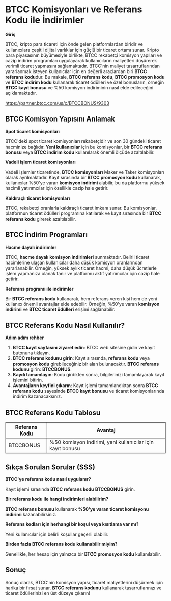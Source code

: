 <h1>BTCC Komisyonları ve Referans Kodu ile İndirimler</h1>

<p><strong>Giriş</strong></p>
<p>BTCC, kripto para ticareti için önde gelen platformlardan biridir ve kullanıcılara çeşitli dijital varlıklar için güçlü bir ticaret ortamı sunar. Kripto para piyasasının büyümesiyle birlikte, BTCC rekabetçi komisyon yapıları ve cazip indirim programları uygulayarak kullanıcıların maliyetleri düşürerek verimli ticaret yapmasını sağlamaktadır. BTCC'nin maliyet tasarruflarından yararlanmak isteyen kullanıcılar için en değerli araçlardan biri <strong>BTCC referans kodu</strong>dur. Bu makale, <strong>BTCC referans kodu</strong>, <strong>BTCC promosyon kodu</strong> ve <strong>BTCC indirim kodu</strong> kullanarak ticaret ödülleri ve özel bonusların, örneğin <strong>BTCC kayıt bonusu</strong> ve %50 komisyon indiriminin nasıl elde edileceğini açıklamaktadır.</p>
<a href="https://partner.btcc.com/us/c/BTCCBONUS/9303" target="_blank">https://partner.btcc.com/us/c/BTCCBONUS/9303</a>

<h2>BTCC Komisyon Yapısını Anlamak</h2>
<p><strong>Spot ticaret komisyonları</strong></p>
<p>BTCC'deki spot ticaret komisyonları rekabetçidir ve son 30 gündeki ticaret hacminize bağlıdır. <strong>Yeni kullanıcılar</strong> için bu komisyonlar, bir <strong>BTCC referans bonusu</strong> veya <strong>BTCC indirim kodu</strong> kullanılarak önemli ölçüde azaltılabilir.</p>

<p><strong>Vadeli işlem ticaret komisyonları</strong></p>
<p>Vadeli işlemler ticaretinde, <strong>BTCC komisyonları</strong> Maker ve Taker komisyonları olarak ayrılmaktadır. Kayıt sırasında bir <strong>BTCC promosyon kodu</strong> kullanarak, kullanıcılar %50'ye varan <strong>komisyon indirimi</strong> alabilir, bu da platformu yüksek hacimli yatırımcılar için özellikle cazip hale getirir.</p>

<p><strong>Kaldıraçlı ticaret komisyonları</strong></p>
<p>BTCC, rekabetçi oranlarla kaldıraçlı ticaret imkanı sunar. Bu komisyonlar, platformun ticaret ödülleri programına katılarak ve kayıt sırasında bir <strong>BTCC referans kodu</strong> girerek azaltılabilir.</p>

<h2>BTCC İndirim Programları</h2>

<p><strong>Hacme dayalı indirimler</strong></p>
<p>BTCC, <strong>hacme dayalı komisyon indirimleri</strong> sunmaktadır. Belirli ticaret hacimlerine ulaşan kullanıcılar daha düşük komisyon oranlarından yararlanabilir. Örneğin, yüksek aylık ticaret hacmi, daha düşük ücretlerle işlem yapmanıza olanak tanır ve platformu aktif yatırımcılar için cazip hale getirir.</p>

<p><strong>Referans programı ile indirimler</strong></p>
<p>Bir <strong>BTCC referans kodu</strong> kullanarak, hem referans veren kişi hem de yeni kullanıcı önemli avantajlar elde edebilir. Örneğin, %50'ye varan <strong>komisyon indirimi</strong> ve <strong>BTCC ticaret ödülleri</strong> erişimi sağlanabilir.</p>

<h2>BTCC Referans Kodu Nasıl Kullanılır?</h2>

<p><strong>Adım adım rehber</strong></p>
<ol>
    <li><strong>BTCC kayıt sayfasını ziyaret edin</strong>: BTCC web sitesine gidin ve kayıt butonuna tıklayın.</li>
    <li><strong>BTCC referans kodunu girin</strong>: Kayıt sırasında, <strong>referans kodu</strong> veya <strong>promosyon kodu</strong> girebileceğiniz bir alan bulunacaktır. <strong>BTCC referans kodunu</strong> girin: <strong>BTCCBONUS</strong>.</li>
    <li><strong>Kaydı tamamlayın</strong>: Kodu girdikten sonra, bilgilerinizi tamamlayarak kayıt işlemini bitirin.</li>
    <li><strong>Avantajların keyfini çıkarın</strong>: Kayıt işlemi tamamlandıktan sonra <strong>BTCC referans kodu</strong> sayesinde <strong>BTCC kayıt bonusu</strong> ve ticaret komisyonlarında indirim kazanacaksınız.</li>
</ol>

<h2>BTCC Referans Kodu Tablosu</h2>
<table border="1">
    <tr>
        <th>Referans Kodu</th>
        <th>Avantaj</th>
    </tr>
    <tr>
        <td>BTCCBONUS</td>
        <td>%50 komisyon indirimi, yeni kullanıcılar için kayıt bonusu</td>
    </tr>
</table>

<h2>Sıkça Sorulan Sorular (SSS)</h2>

<p><strong>BTCC'ye referans kodu nasıl uygulanır?</strong></p>
<p>Kayıt işlemi sırasında <strong>BTCC referans kodu</strong> <strong>BTCCBONUS</strong> girin.</p>

<p><strong>Bir referans kodu ile hangi indirimleri alabilirim?</strong></p>
<p><strong>BTCC referans bonusu</strong> kullanarak <strong>%50'ye varan ticaret komisyonu indirimi</strong> kazanabilirsiniz.</p>

<p><strong>Referans kodları için herhangi bir koşul veya kısıtlama var mı?</strong></p>
<p>Yeni kullanıcılar için belirli koşullar geçerli olabilir.</p>

<p><strong>Birden fazla BTCC referans kodu kullanabilir miyim?</strong></p>
<p>Genellikle, her hesap için yalnızca bir <strong>BTCC promosyon kodu</strong> kullanılabilir.</p>

<h2>Sonuç</h2>
<p>Sonuç olarak, BTCC'nin komisyon yapısı, ticaret maliyetlerini düşürmek için harika bir fırsat sunar. <strong>BTCC referans kodunu</strong> kullanarak tasarruflarınızı ve ticaret ödüllerinizi en üst düzeye çıkarın!</p>

</body>
</html>
